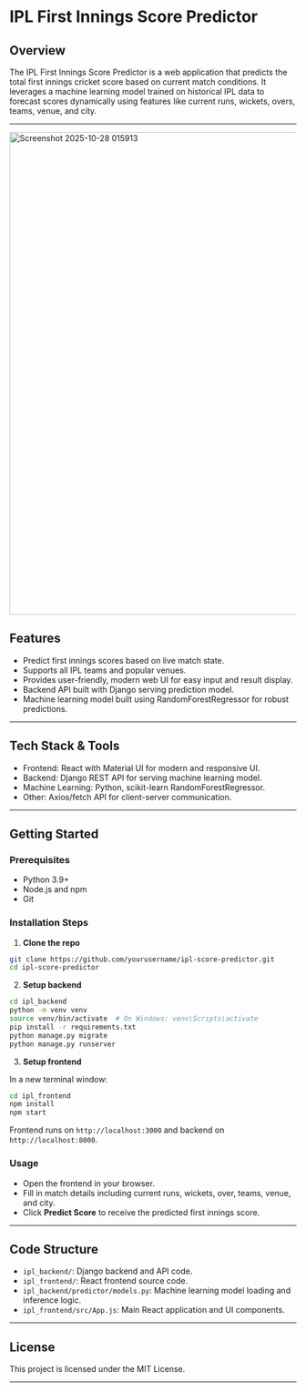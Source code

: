 # IPL First Innings Score Predictor

## Overview
The IPL First Innings Score Predictor is a web application that predicts the total first innings cricket score based on current match conditions. It leverages a machine learning model trained on historical IPL data to forecast scores dynamically using features like current runs, wickets, overs, teams, venue, and city.

***

<img width="685" height="848" alt="Screenshot 2025-10-28 015913" src="https://github.com/user-attachments/assets/1cc110e6-d8c3-47e9-ab5f-eb347da49de4" />


## Features

- Predict first innings scores based on live match state.
- Supports all IPL teams and popular venues.
- Provides user-friendly, modern web UI for easy input and result display.
- Backend API built with Django serving prediction model.
- Machine learning model built using RandomForestRegressor for robust predictions.

***

## Tech Stack & Tools

- Frontend: React with Material UI for modern and responsive UI.
- Backend: Django REST API for serving machine learning model.
- Machine Learning: Python, scikit-learn RandomForestRegressor.
- Other: Axios/fetch API for client-server communication.

***

## Getting Started

### Prerequisites
- Python 3.9+
- Node.js and npm
- Git

### Installation Steps

1. **Clone the repo**

```bash
git clone https://github.com/yourusername/ipl-score-predictor.git
cd ipl-score-predictor
```

2. **Setup backend**

```bash
cd ipl_backend
python -m venv venv
source venv/bin/activate  # On Windows: venv\Scripts\activate
pip install -r requirements.txt
python manage.py migrate
python manage.py runserver
```

3. **Setup frontend**

In a new terminal window:

```bash
cd ipl_frontend
npm install
npm start
```

Frontend runs on `http://localhost:3000` and backend on `http://localhost:8000`.

### Usage

- Open the frontend in your browser.
- Fill in match details including current runs, wickets, over, teams, venue, and city.
- Click **Predict Score** to receive the predicted first innings score.

***

## Code Structure

- `ipl_backend/`: Django backend and API code.
- `ipl_frontend/`: React frontend source code.
- `ipl_backend/predictor/models.py`: Machine learning model loading and inference logic.
- `ipl_frontend/src/App.js`: Main React application and UI components.

***


## License

This project is licensed under the MIT License.

***
